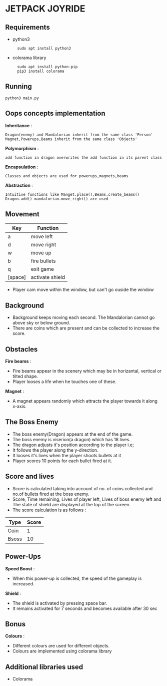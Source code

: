 # JETPACK JOYRIDE 

## Requirements    
* python3 

        sudo apt install python3
* colorama library 
        
        sudo apt install python-pip
        pip3 install colorama

## Running

    python3 main.py

## Oops concepts implementation

__Inheritance__ :
         
    Dragon(enemy) and Mandalorian inherit from the same class 'Person'
    Magnet,Powerups,Beams inherit from the same class 'Objects'
    
__Polymorphism__ :

    add function in dragon overwrites the add function in its parent class    

__Encapsulation__ :
         
    Classes and objects are used for powerups,magnets,beams

__Abstraction__ :
        
    Intuitive functions like Manget.place(),Beams.create_beams() Dragon.add() mandalorian.move_right() are used  
    


## Movement 
| Key | Function |
| -- | -- |
|a | move left|
|d| move right|
|w | move up|
|b | fire bullets|
|q | exit game|
|[space] | activate shield|
* Player cam move within the window, but can't go ouside the window


## Background
* Background keeps moving each second. The Mandalorian cannot go above sky or below ground.
* There are coins which are present and can be collected to increase the score.

## Obstacles
__Fire beams__ :
            
* Fire beams appear in the scenery which may be in horizantal, vertical or tilted shape. 
* Player looses a life when he touches one of these.
    
__Magnet__ : 
            
* A magnet appears randomly which attracts the player towards it along x-axis.

## The Boss Enemy

* The boss enemy(Dragon) appears at the end of the game. 
* The boss enemy is viserion(a dragon) which has   18 lives.
* The dragon adjusts it's position according to the player i.e; 
* It follows the player along the y-direction. 
* It looses it's lives when the player shoots bullets at it
* Player scores 10 points for each bullet fired at it. 

## Score and lives

* Score is calculated taking into account of no. of coins collected and no.of bullets fired at the boss enemy.
* Score, Time remaining, Lives of player left, Lives of boss enemy left and The state of shield are displayed at the top of the screen. 
* The score calculation is as follows :

 
| Type | Score |
| -- | -- |
| Coin | 1 |
| Bsoss | 10 |

## Power-Ups

__Speed Boost__ : 
* When this power-up is collected, the speed of the gameplay is increased.

__Shield__ : 
* The shield is activated by pressing space bar.
* It remains activated for 7 seconds and becomes available after 30 sec

## Bonus 

__Colours__ :
* Different colours are used for different objects.
* Colours are implemented using colorama library

## Additional libraries used
* Colorama